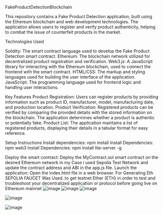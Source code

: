FakeProductDetectionBlockchain

This repository contains a Fake Product Detection application, built using the Ethereum blockchain and web development technologies. The application allows users to register and verify product authenticity, helping to combat the issue of counterfeit products in the market.

Technologies Used

Solidity: The smart contract language used to develop the Fake Product Detection smart contract. Ethereum: The blockchain network utilized for decentralized product registration and verification. Web3.js: A JavaScript library for interacting with the Ethereum blockchain, used to connect the frontend with the smart contract. HTML/CSS: The markup and styling languages used for building the user interface of the application. JavaScript: The programming language used for frontend logic and handling user interactions.

Key Features Product Registration: Users can register products by providing information such as product ID, manufacturer, model, manufacturing date, and production location. Product Verification: Registered products can be verified by comparing the provided details with the stored information on the blockchain. The application determines whether a product is authentic or potentially fake. Product List: The application maintains a list of registered products, displaying their details in a tabular format for easy reference.

Setup Instructions Install dependencies: npm install Install Dependencies: npm web3 Install Dependencies: npm install lite-server -g

Deploy the smart contract: Deploy the MyContract.sol smart contract on the desired Ethereum network in my Case i used Sepolia Test Network and update the contract address and ABI in the app.js file. Launch the application: Open the index.html file in a web browser. For Generating Eth SEPOLIA FAUCET Was Used..to get testnet Ether (ETH) in order to test and troubleshoot your decentralized application or protocol before going live on Ethereum mainnet
![image](https://github.com/Dhaider02/FakeProductDetection/assets/134284905/13ac66ee-005d-449e-9665-ca04d5c62d31)
![image](https://github.com/Dhaider02/FakeProductDetection/assets/134284905/612b04d6-8378-4a47-b7b5-c999ffa96e56)
![image](https://github.com/Dhaider02/FakeProductDetection/assets/134284905/6c979210-9549-42dd-8ff6-db0a0fe98f6c)


![image](https://github.com/Dhaider02/FakeProductDetection/assets/134284905/6726546d-f695-4bd9-9b9d-c05e24f6fb5f)

![image](https://github.com/Dhaider02/FakeProductDetection/assets/134284905/8c3b2703-3756-494c-b2cf-399bc8695d68)
